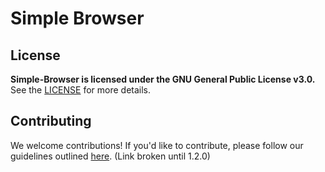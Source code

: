 # Simple Browser


## License

**Simple-Browser is licensed under the GNU General Public License v3.0.** See the [LICENSE](https://DanielLMcGuire.github.io/Simple-Browser/License) for more details.

## Contributing

We welcome contributions! If you'd like to contribute, please follow our guidelines outlined [here](https://daniellmcguire.github.io/simple-browser/contibute). (Link broken until 1.2.0)


